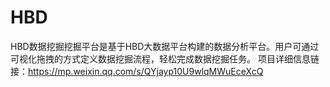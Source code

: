 # HBD
HBD数据挖掘挖掘平台是基于HBD大数据平台构建的数据分析平台。用户可通过可视化拖拽的方式定义数据挖掘流程，轻松完成数据挖掘任务。
项目详细信息链接：https://mp.weixin.qq.com/s/QYjayp10U9wlqMWuEceXcQ
